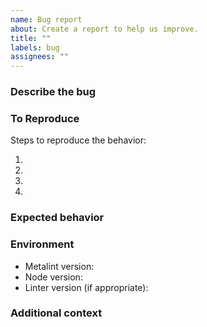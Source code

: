 ```yaml
---
name: Bug report
about: Create a report to help us improve.
title: ""
labels: bug
assignees: ""
---
```


### Describe the bug

<!-- A clear and concise description of what the bug is. -->

### To Reproduce

Steps to reproduce the behavior:

1. <!-- Use configuration '...' -->
2. <!-- Create file '...' -->
3. <!-- Run Metalint. -->
4. <!-- ... -->

### Expected behavior

<!-- A clear and concise description of what you expected to happen. -->

### Environment

- Metalint version<!-- e.g. 0.21.1 -->:
- Node version<!-- e.g. v22.21.0 -->:
- Linter version (if appropriate)<!-- e.g. eslint 9.38.0 -->:

### Additional context

<!-- Add any other context about the problem here. -->
